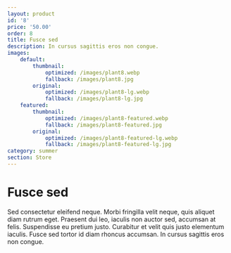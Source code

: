 ```yaml
---
layout: product
id: '8'
price: '50.00'
order: 8
title: Fusce sed
description: In cursus sagittis eros non congue.
images:
    default:
        thumbnail:
            optimized: /images/plant8.webp
            fallback: /images/plant8.jpg
        original:
            optimized: /images/plant8-lg.webp
            fallback: /images/plant8-lg.jpg
    featured: 
        thumbnail:
            optimized: /images/plant8-featured.webp
            fallback: /images/plant8-featured.jpg
        original:
            optimized: /images/plant8-featured-lg.webp
            fallback: /images/plant8-featured-lg.jpg
category: summer
section: Store
---
```


# Fusce sed

Sed consectetur eleifend neque. Morbi fringilla velit neque, quis aliquet diam rutrum eget. Praesent dui leo, iaculis non auctor sed, accumsan at felis. Suspendisse eu pretium justo. Curabitur et velit quis justo elementum iaculis. Fusce sed tortor id diam rhoncus accumsan. In cursus sagittis eros non congue.